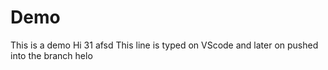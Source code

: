 # Demo
This is a demo
Hi  31 
afsd
This line is typed on VScode and later on pushed into the branch
helo